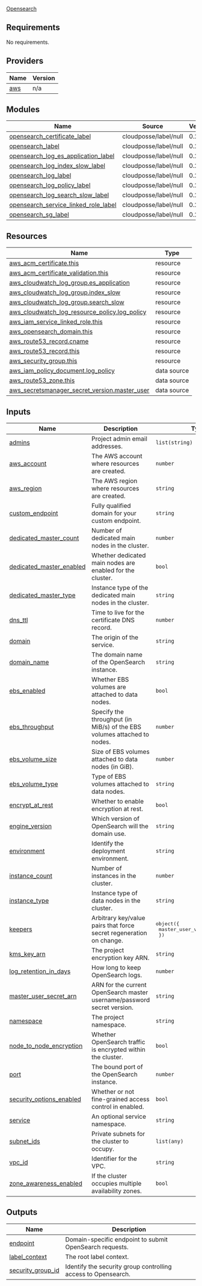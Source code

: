 [Opensearch](https://aws.amazon.com/opensearch-service)

<!-- BEGIN_TF_DOCS -->
## Requirements

No requirements.

## Providers

| Name | Version |
|------|---------|
| <a name="provider_aws"></a> [aws](#provider\_aws) | n/a |

## Modules

| Name | Source | Version |
|------|--------|---------|
| <a name="module_opensearch_certificate_label"></a> [opensearch\_certificate\_label](#module\_opensearch\_certificate\_label) | cloudposse/label/null | 0.25.0 |
| <a name="module_opensearch_label"></a> [opensearch\_label](#module\_opensearch\_label) | cloudposse/label/null | 0.25.0 |
| <a name="module_opensearch_log_es_application_label"></a> [opensearch\_log\_es\_application\_label](#module\_opensearch\_log\_es\_application\_label) | cloudposse/label/null | 0.25.0 |
| <a name="module_opensearch_log_index_slow_label"></a> [opensearch\_log\_index\_slow\_label](#module\_opensearch\_log\_index\_slow\_label) | cloudposse/label/null | 0.25.0 |
| <a name="module_opensearch_log_label"></a> [opensearch\_log\_label](#module\_opensearch\_log\_label) | cloudposse/label/null | 0.25.0 |
| <a name="module_opensearch_log_policy_label"></a> [opensearch\_log\_policy\_label](#module\_opensearch\_log\_policy\_label) | cloudposse/label/null | 0.25.0 |
| <a name="module_opensearch_log_search_slow_label"></a> [opensearch\_log\_search\_slow\_label](#module\_opensearch\_log\_search\_slow\_label) | cloudposse/label/null | 0.25.0 |
| <a name="module_opensearch_service_linked_role_label"></a> [opensearch\_service\_linked\_role\_label](#module\_opensearch\_service\_linked\_role\_label) | cloudposse/label/null | 0.25.0 |
| <a name="module_opensearch_sg_label"></a> [opensearch\_sg\_label](#module\_opensearch\_sg\_label) | cloudposse/label/null | 0.25.0 |

## Resources

| Name | Type |
|------|------|
| [aws_acm_certificate.this](https://registry.terraform.io/providers/hashicorp/aws/latest/docs/resources/acm_certificate) | resource |
| [aws_acm_certificate_validation.this](https://registry.terraform.io/providers/hashicorp/aws/latest/docs/resources/acm_certificate_validation) | resource |
| [aws_cloudwatch_log_group.es_application](https://registry.terraform.io/providers/hashicorp/aws/latest/docs/resources/cloudwatch_log_group) | resource |
| [aws_cloudwatch_log_group.index_slow](https://registry.terraform.io/providers/hashicorp/aws/latest/docs/resources/cloudwatch_log_group) | resource |
| [aws_cloudwatch_log_group.search_slow](https://registry.terraform.io/providers/hashicorp/aws/latest/docs/resources/cloudwatch_log_group) | resource |
| [aws_cloudwatch_log_resource_policy.log_policy](https://registry.terraform.io/providers/hashicorp/aws/latest/docs/resources/cloudwatch_log_resource_policy) | resource |
| [aws_iam_service_linked_role.this](https://registry.terraform.io/providers/hashicorp/aws/latest/docs/resources/iam_service_linked_role) | resource |
| [aws_opensearch_domain.this](https://registry.terraform.io/providers/hashicorp/aws/latest/docs/resources/opensearch_domain) | resource |
| [aws_route53_record.cname](https://registry.terraform.io/providers/hashicorp/aws/latest/docs/resources/route53_record) | resource |
| [aws_route53_record.this](https://registry.terraform.io/providers/hashicorp/aws/latest/docs/resources/route53_record) | resource |
| [aws_security_group.this](https://registry.terraform.io/providers/hashicorp/aws/latest/docs/resources/security_group) | resource |
| [aws_iam_policy_document.log_policy](https://registry.terraform.io/providers/hashicorp/aws/latest/docs/data-sources/iam_policy_document) | data source |
| [aws_route53_zone.this](https://registry.terraform.io/providers/hashicorp/aws/latest/docs/data-sources/route53_zone) | data source |
| [aws_secretsmanager_secret_version.master_user](https://registry.terraform.io/providers/hashicorp/aws/latest/docs/data-sources/secretsmanager_secret_version) | data source |

## Inputs

| Name | Description | Type | Default | Required |
|------|-------------|------|---------|:--------:|
| <a name="input_admins"></a> [admins](#input\_admins) | Project admin email addresses. | `list(string)` | n/a | yes |
| <a name="input_aws_account"></a> [aws\_account](#input\_aws\_account) | The AWS account where resources are created. | `number` | n/a | yes |
| <a name="input_aws_region"></a> [aws\_region](#input\_aws\_region) | The AWS region where resources are created. | `string` | n/a | yes |
| <a name="input_custom_endpoint"></a> [custom\_endpoint](#input\_custom\_endpoint) | Fully qualified domain for your custom endpoint. | `string` | n/a | yes |
| <a name="input_dedicated_master_count"></a> [dedicated\_master\_count](#input\_dedicated\_master\_count) | Number of dedicated main nodes in the cluster. | `number` | n/a | yes |
| <a name="input_dedicated_master_enabled"></a> [dedicated\_master\_enabled](#input\_dedicated\_master\_enabled) | Whether dedicated main nodes are enabled for the cluster. | `bool` | n/a | yes |
| <a name="input_dedicated_master_type"></a> [dedicated\_master\_type](#input\_dedicated\_master\_type) | Instance type of the dedicated main nodes in the cluster. | `string` | `null` | no |
| <a name="input_dns_ttl"></a> [dns\_ttl](#input\_dns\_ttl) | Time to live for the certificate DNS record. | `number` | n/a | yes |
| <a name="input_domain"></a> [domain](#input\_domain) | The origin of the service. | `string` | n/a | yes |
| <a name="input_domain_name"></a> [domain\_name](#input\_domain\_name) | The domain name of the OpenSearch instance. | `string` | n/a | yes |
| <a name="input_ebs_enabled"></a> [ebs\_enabled](#input\_ebs\_enabled) | Whether EBS volumes are attached to data nodes. | `bool` | n/a | yes |
| <a name="input_ebs_throughput"></a> [ebs\_throughput](#input\_ebs\_throughput) | Specify the throughput (in MiB/s) of the EBS volumes attached to nodes. | `number` | n/a | yes |
| <a name="input_ebs_volume_size"></a> [ebs\_volume\_size](#input\_ebs\_volume\_size) | Size of EBS volumes attached to data nodes (in GiB). | `number` | n/a | yes |
| <a name="input_ebs_volume_type"></a> [ebs\_volume\_type](#input\_ebs\_volume\_type) | Type of EBS volumes attached to data nodes. | `string` | n/a | yes |
| <a name="input_encrypt_at_rest"></a> [encrypt\_at\_rest](#input\_encrypt\_at\_rest) | Whether to enable encryption at rest. | `bool` | n/a | yes |
| <a name="input_engine_version"></a> [engine\_version](#input\_engine\_version) | Which version of OpenSearch will the domain use. | `string` | n/a | yes |
| <a name="input_environment"></a> [environment](#input\_environment) | Identify the deployment environment. | `string` | n/a | yes |
| <a name="input_instance_count"></a> [instance\_count](#input\_instance\_count) | Number of instances in the cluster. | `number` | n/a | yes |
| <a name="input_instance_type"></a> [instance\_type](#input\_instance\_type) | Instance type of data nodes in the cluster. | `string` | n/a | yes |
| <a name="input_keepers"></a> [keepers](#input\_keepers) | Arbitrary key/value pairs that force secret regeneration on change. | <pre>object({<br>    master_user_version = number<br>  })</pre> | n/a | yes |
| <a name="input_kms_key_arn"></a> [kms\_key\_arn](#input\_kms\_key\_arn) | The project encryption key ARN. | `string` | n/a | yes |
| <a name="input_log_retention_in_days"></a> [log\_retention\_in\_days](#input\_log\_retention\_in\_days) | How long to keep OpenSearch logs. | `number` | n/a | yes |
| <a name="input_master_user_secret_arn"></a> [master\_user\_secret\_arn](#input\_master\_user\_secret\_arn) | ARN for the current OpenSearch master username/password secret version. | `string` | n/a | yes |
| <a name="input_namespace"></a> [namespace](#input\_namespace) | The project namespace. | `string` | n/a | yes |
| <a name="input_node_to_node_encryption"></a> [node\_to\_node\_encryption](#input\_node\_to\_node\_encryption) | Whether OpenSearch traffic is encrypted within the cluster. | `bool` | n/a | yes |
| <a name="input_port"></a> [port](#input\_port) | The bound port of the OpenSearch instance. | `number` | n/a | yes |
| <a name="input_security_options_enabled"></a> [security\_options\_enabled](#input\_security\_options\_enabled) | Whether or not fine-grained access control in enabled. | `bool` | n/a | yes |
| <a name="input_service"></a> [service](#input\_service) | An optional service namespace. | `string` | `null` | no |
| <a name="input_subnet_ids"></a> [subnet\_ids](#input\_subnet\_ids) | Private subnets for the cluster to occupy. | `list(any)` | n/a | yes |
| <a name="input_vpc_id"></a> [vpc\_id](#input\_vpc\_id) | Identifier for the VPC. | `string` | n/a | yes |
| <a name="input_zone_awareness_enabled"></a> [zone\_awareness\_enabled](#input\_zone\_awareness\_enabled) | If the cluster occupies multiple availability zones. | `bool` | n/a | yes |

## Outputs

| Name | Description |
|------|-------------|
| <a name="output_endpoint"></a> [endpoint](#output\_endpoint) | Domain-specific endpoint to submit OpenSearch requests. |
| <a name="output_label_context"></a> [label\_context](#output\_label\_context) | The root label context. |
| <a name="output_security_group_id"></a> [security\_group\_id](#output\_security\_group\_id) | Identify the security group controlling access to Opensearch. |
<!-- END_TF_DOCS -->